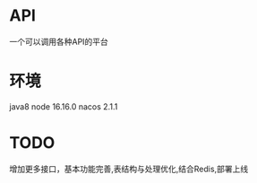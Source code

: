 # API
一个可以调用各种API的平台
# 环境
java8
node 16.16.0
nacos 2.1.1
# TODO
增加更多接口，基本功能完善,表结构与处理优化,结合Redis,部署上线
